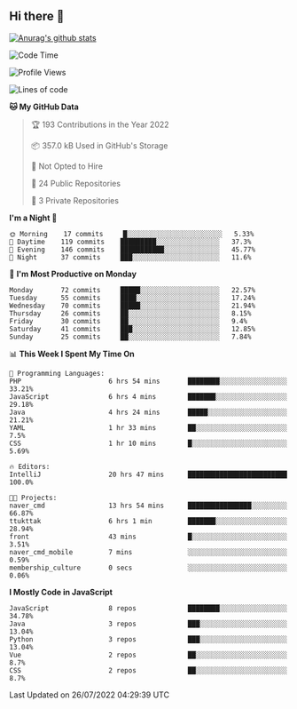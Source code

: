 ## Hi there 👋

[![Anurag's github stats](https://github-readme-stats.vercel.app/api?username=Songwonseok)](https://github.com/anuraghazra/github-readme-stats)



<!--START_SECTION:waka-->
![Code Time](http://img.shields.io/badge/Code%20Time-1%2C651%20hrs%2056%20mins-blue)

![Profile Views](http://img.shields.io/badge/Profile%20Views-1-blue)

![Lines of code](https://img.shields.io/badge/From%20Hello%20World%20I%27ve%20Written-3%20Million%20lines%20of%20code-blue)

**🐱 My GitHub Data** 

> 🏆 193 Contributions in the Year 2022
 > 
> 📦 357.0 kB Used in GitHub's Storage 
 > 
> 🚫 Not Opted to Hire
 > 
> 📜 24 Public Repositories 
 > 
> 🔑 3 Private Repositories  
 > 
**I'm a Night 🦉** 

```text
🌞 Morning    17 commits     █░░░░░░░░░░░░░░░░░░░░░░░░   5.33% 
🌆 Daytime    119 commits    █████████░░░░░░░░░░░░░░░░   37.3% 
🌃 Evening    146 commits    ███████████░░░░░░░░░░░░░░   45.77% 
🌙 Night      37 commits     ███░░░░░░░░░░░░░░░░░░░░░░   11.6%

```
📅 **I'm Most Productive on Monday** 

```text
Monday       72 commits     █████░░░░░░░░░░░░░░░░░░░░   22.57% 
Tuesday      55 commits     ████░░░░░░░░░░░░░░░░░░░░░   17.24% 
Wednesday    70 commits     █████░░░░░░░░░░░░░░░░░░░░   21.94% 
Thursday     26 commits     ██░░░░░░░░░░░░░░░░░░░░░░░   8.15% 
Friday       30 commits     ██░░░░░░░░░░░░░░░░░░░░░░░   9.4% 
Saturday     41 commits     ███░░░░░░░░░░░░░░░░░░░░░░   12.85% 
Sunday       25 commits     ██░░░░░░░░░░░░░░░░░░░░░░░   7.84%

```


📊 **This Week I Spent My Time On** 

```text
💬 Programming Languages: 
PHP                      6 hrs 54 mins       ████████░░░░░░░░░░░░░░░░░   33.21% 
JavaScript               6 hrs 4 mins        ███████░░░░░░░░░░░░░░░░░░   29.18% 
Java                     4 hrs 24 mins       █████░░░░░░░░░░░░░░░░░░░░   21.21% 
YAML                     1 hr 33 mins        ██░░░░░░░░░░░░░░░░░░░░░░░   7.5% 
CSS                      1 hr 10 mins        █░░░░░░░░░░░░░░░░░░░░░░░░   5.69%

🔥 Editors: 
IntelliJ                 20 hrs 47 mins      █████████████████████████   100.0%

🐱‍💻 Projects: 
naver_cmd                13 hrs 54 mins      ████████████████░░░░░░░░░   66.87% 
ttukttak                 6 hrs 1 min         ███████░░░░░░░░░░░░░░░░░░   28.94% 
front                    43 mins             █░░░░░░░░░░░░░░░░░░░░░░░░   3.51% 
naver_cmd_mobile         7 mins              ░░░░░░░░░░░░░░░░░░░░░░░░░   0.59% 
membership_culture       0 secs              ░░░░░░░░░░░░░░░░░░░░░░░░░   0.06%

```

**I Mostly Code in JavaScript** 

```text
JavaScript               8 repos             ████████░░░░░░░░░░░░░░░░░   34.78% 
Java                     3 repos             ███░░░░░░░░░░░░░░░░░░░░░░   13.04% 
Python                   3 repos             ███░░░░░░░░░░░░░░░░░░░░░░   13.04% 
Vue                      2 repos             ██░░░░░░░░░░░░░░░░░░░░░░░   8.7% 
CSS                      2 repos             ██░░░░░░░░░░░░░░░░░░░░░░░   8.7%

```



 Last Updated on 26/07/2022 04:29:39 UTC
<!--END_SECTION:waka-->
